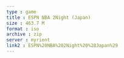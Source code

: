 ```yaml
---
type : game
title : ESPN NBA 2Night (Japan)
size : 463.7 M
format : iso
archive : zip
server : myrient
link2 : ESPN%20NBA%202Night%20%28Japan%29
---
```


